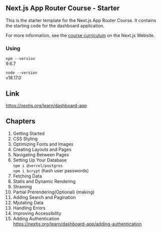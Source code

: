 ## Next.js App Router Course - Starter

This is the starter template for the Next.js App Router Course. It contains the starting code for the dashboard application.

For more information, see the [course curriculum](https://nextjs.org/learn) on the Next.js Website.


### Using

```npm --version```  
9.6.7


```node --version```  
v18.17.0


## Link

https://nextjs.org/learn/dashboard-app



## Chapters

1. Getting Started
2. CSS Styling
3. Optimizing Fonts and Images
4. Creating Layouts and Pages
5. Navigating Between Pages
6. Setting Up Your Database  
```npm i @vercel/postgres```  
```npm i bcrypt``` (hash user passwords)  
7. Fetching Data
8. Statis and Dynamic Rendering  
9. Straming  
10. Partial Prerendering(Optional) (making)  
11. Adding Search and Pagination   
12. Mjutating Data  
13. Handling Errors  
14. Improving Accessibility  
15. Adding Authentication  
https://nextjs.org/learn/dashboard-app/adding-authentication
